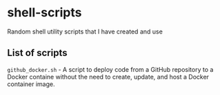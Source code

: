 # shell-scripts
Random shell utility scripts that I have created and use

## List of scripts
`github_docker.sh` - A script to deploy code from a GitHub repository to a Docker containe without the need to create, update, and host a Docker container image.
